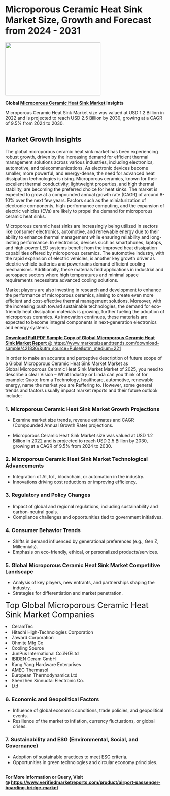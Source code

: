 <H1>Microporous Ceramic Heat Sink Market Size, Growth and Forecast from 2024 - 2031</H1><img class="aligncenter size-medium wp-image-584254" src="https://thirdeyenews.in/wp-content/uploads/2024/09/Global-Market-Research-300x168.jpeg" alt="" width="300" height="168" /><p><strong>Global&nbsp;<a href="https://www.marketsizeandtrends.com/download-sample/421836/&amp;utm_source=Pulse&amp;utm_medium=221">Microporous Ceramic Heat Sink Market</a> Insights</strong></p><p>Microporous Ceramic Heat Sink Market size was valued at USD 1.2 Billion in 2022 and is projected to reach USD 2.5 Billion by 2030, growing at a CAGR of 9.5% from 2024 to 2030.</p><p><h2>Market Growth Insights</h2> <p>The global microporous ceramic heat sink market has been experiencing robust growth, driven by the increasing demand for efficient thermal management solutions across various industries, including electronics, automotive, and telecommunications. As electronic devices become smaller, more powerful, and energy-dense, the need for advanced heat dissipation technologies is rising. Microporous ceramics, known for their excellent thermal conductivity, lightweight properties, and high thermal stability, are becoming the preferred choice for heat sinks. The market is expected to grow at a compounded annual growth rate (CAGR) of around 8-10% over the next few years. Factors such as the miniaturization of electronic components, high-performance computing, and the expansion of electric vehicles (EVs) are likely to propel the demand for microporous ceramic heat sinks.</p> <p><a href="#"></a></p> <p>Microporous ceramic heat sinks are increasingly being utilized in sectors like consumer electronics, automotive, and renewable energy due to their ability to enhance thermal management while ensuring reliability and long-lasting performance. In electronics, devices such as smartphones, laptops, and high-power LED systems benefit from the improved heat dissipation capabilities offered by microporous ceramics. The automotive industry, with the rapid expansion of electric vehicles, is another key growth driver as electric vehicle batteries and powertrains demand efficient cooling mechanisms. Additionally, these materials find applications in industrial and aerospace sectors where high temperatures and minimal space requirements necessitate advanced cooling solutions.</p> <p>Market players are also investing in research and development to enhance the performance of microporous ceramics, aiming to create even more efficient and cost-effective thermal management solutions. Moreover, with the increasing push toward sustainable technologies, the demand for eco-friendly heat dissipation materials is growing, further fueling the adoption of microporous ceramics. As innovation continues, these materials are expected to become integral components in next-generation electronics and energy systems.</p> <p><a href="#"></p><p><span class=""><strong>Download Full PDF Sample Copy of Global Microporous Ceramic Heat Sink Market Report</strong> @ <a href="https://www.marketsizeandtrends.com/download-sample/421836/&amp;utm_source=Pulse&amp;utm_medium=221" target="_blank">https://www.marketsizeandtrends.com/download-sample/421836/&amp;utm_source=Pulse&amp;utm_medium=221</a></span></p><p>In order to make an accurate and perceptive description of future scope of a Global&nbsp;Microporous Ceramic Heat Sink Market Market as Global&nbsp;Microporous Ceramic Heat Sink Market Market of 2025, you need to describe a clear Vision &ndash; What Industry or Linda can you think of for example: Quote from a Technology, healthcare, automotive, renewable energy, name the market you are Reffering to. However, some general trends and factors usually impact market reports and their future outlook include:</p><h3>1.&nbsp;<strong>Microporous Ceramic Heat Sink Market Growth Projections</strong></h3><ul><li>Examine market size trends, revenue estimates and CAGR (Compounded Annual Growth Rate) projections.</li><li><p>Microporous Ceramic Heat Sink Market size was valued at USD 1.2 Billion in 2022 and is projected to reach USD 2.5 Billion by 2030, growing at a CAGR of 9.5% from 2024 to 2030.</p></li></ul><h3>2.&nbsp;<strong>Microporous Ceramic Heat Sink Market Technological Advancements</strong></h3><ul><li>Integration of AI, IoT, blockchain, or automation in the industry.</li><li>Innovations driving cost reductions or improving efficiency.</li></ul><h3>3.&nbsp;<strong>Regulatory and Policy Changes</strong></h3><ul><li>Impact of global and regional regulations, including sustainability and carbon-neutral goals.</li><li>Compliance challenges and opportunities tied to government initiatives.</li></ul><h3>4.&nbsp;<strong>Consumer Behavior Trends</strong></h3><ul><li>Shifts in demand influenced by generational preferences (e.g., Gen Z, Millennials).</li><li>Emphasis on eco-friendly, ethical, or personalized products/services.</li></ul><h3>5.&nbsp;<strong>Global Microporous Ceramic Heat Sink Market Competitive Landscape</strong></h3><ul><li>Analysis of key players, new entrants, and partnerships shaping the industry.</li><li>Strategies for differentiation and market penetration.</li></ul><p data-pm-slice="1 1 []"><span style="color: inherit; font-family: inherit; font-size: 25px;">Top Global Microporous Ceramic Heat Sink Market Companies</span></p><div class="" data-test-id=""><p><li>CeramTec</li><li> Hitachi High-Technologies Corporation</li><li> Zaward Corporation</li><li> Ohmite Mfg Co</li><li> Cooling Source</li><li> JunPus International Co.ï¼ŒLtd</li><li> IBIDEN Ceram GmbH</li><li> Kang Yang Hardware Enterprises</li><li> AMEC Thermasol</li><li> European Thermodynamics Ltd</li><li> Shenzhen Xinnuotai Electronic Co.</li><li>Ltd</li></p></div><h3>6.&nbsp;<strong>Economic and Geopolitical Factors</strong></h3><ul><li>Influence of global economic conditions, trade policies, and geopolitical events.</li><li>Resilience of the market to inflation, currency fluctuations, or global crises.</li></ul><h3>7.&nbsp;<strong>Sustainability and ESG (Environmental, Social, and Governance)</strong></h3><ul><li>Adoption of sustainable practices to meet ESG criteria.</li><li>Opportunities in green technologies and circular economy principles.</li></ul><h2><strong style="font-size: 14px;">For More Information or Query, Visit @&nbsp;</strong><a style="background-color: #ffffff; font-size: 14px;" href="https://www.marketsizeandtrends.com/report/microporous-ceramic-heat-sink-market/" target="_blank">https://www.verifiedmarketreports.com/product/airport-passenger-boarding-bridge-market</a></h2>
